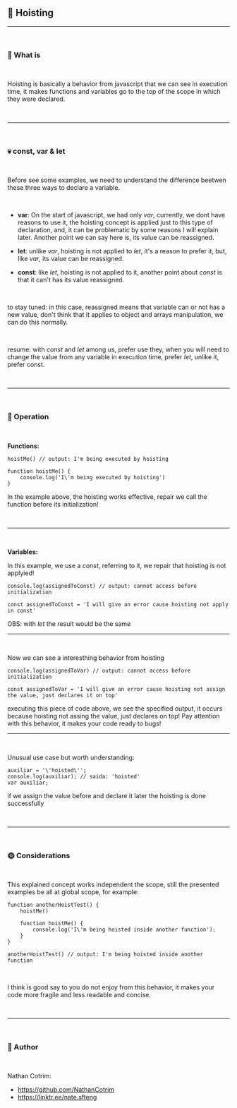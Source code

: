 ## 📡 Hoisting

<hr>
<br>

### 🌾 What is

<br>

Hoisting is basically a behavior from javascript that we can see in execution time, it makes functions and variables go to the top of the scope in which they were declared.

<br>
<hr>
<br>

### 💀 const, var & let

<br>

Before see some examples, we need to understand the difference beetwen these three ways to declare a variable.

<br>

- **var**: On the start of javascript, we had only _var_, currently, we dont have reasons to use it, the hoisting concept is applied just to this type of declaration, and, it can be problematic by some reasons I will explain later. Another point we can say here is, its value can be reassigned.

- **let**: unlike _var_, hoisting is not applied to _let_, it's a reason to prefer it, but, like _var_, its value can be reassigned.

- **const**: like _let_, hoisting is not applied to it, another point about _const_ is that it can't has its value reassigned.

<br>

to stay tuned: in this case, reassigned means that variable can or not has a new value, don't think that it applies to object and arrays manipulation, we can do this normally.

<br>

resume: with _const_ and _let_ among us, prefer use they, when you will need to change the value from any variable in execution time, prefer _let_, unlike it, prefer const.

<br>
<hr>
<br>

### 🏇 Operation

<br>

**Functions:**

```
hoistMe() // output: I'm being executed by hoisting

function hoistMe() {
    console.log('I\'m being executed by hoisting')
}
```

In the example above, the hoisting works effective, repair we call the function before its initialization!

<br>
<hr>
<br>

**Variables:**

In this example, we use a _const_, referring to it, we repair that hoisting is not applyied!

```
console.log(assignedToConst) // output: cannot access before initialization

const assignedToConst = 'I will give an error cause hoisting not apply in const'
```

OBS: with _let_ the result would be the same

<hr>
<br>

Now we can see a interesthing behavior from hoisting

```
console.log(assignedToVar) // output: cannot access before initialization

const assignedToVar = 'I will give an error cause hoisting not assign the value, just declares it on top'
```

executing this piece of code above, we see the specified output, it occurs because hoisting not assing the value, just declares on top! Pay attention with this behavior, it makes your code ready to bugs!

<hr>
<br>

Unusual use case but worth understanding:

```
auxiliar = '\'hoisted\'';
console.log(auxiliar); // saida: 'hoisted'
var auxiliar;
```

if we assign the value before and declare it later the hoisting is done successfully

<br>
<hr>
<br>

### 🌞 Considerations

<br>

This explained concept works independent the scope, still the presented examples be all at global scope, for example:

```
function anotherHoistTest() {
    hoistMe()

    function hoistMe() {
        console.log('I\'m being hoisted inside another function');
    }
}

anotherHoistTest() // output: I'm being hoisted inside another function
```

<br>

I think is good say to you do not enjoy from this behavior, it makes your code more fragile and less readable and concise.

<br>
<hr>
<br>

### 🌴 Author

<br>

Nathan Cotrim:

- https://github.com/NathanCotrim
- https://linktr.ee/nate.sfteng
